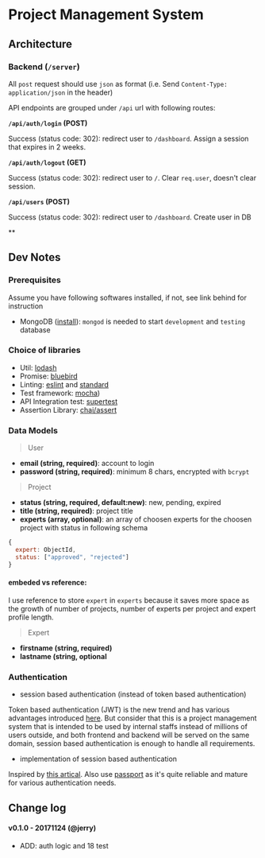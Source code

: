 # Project Management System

## Architecture

### Backend (`/server`)

All `post` request should use `json` as format (i.e. Send `Content-Type: application/json` in the header)

API endpoints are grouped under `/api` url with following routes:

**`/api/auth/login` (POST)**

Success (status code: 302): redirect user to `/dashboard`. Assign a session that expires in 2 weeks.

**`/api/auth/logout` (GET)**

Success (status code: 302): redirect user to `/`. Clear `req.user`, doesn't clear session.

**`/api/users` (POST)**

Success (status code: 302): redirect user to `/dashboard`. Create user in DB

**
## Dev Notes

### Prerequisites

Assume you have following softwares installed, if not, see link behind for instruction

- MongoDB ([install](https://docs.mongodb.com/manual/administration/install-community/)): `mongod` is needed to start `development` and `testing` database

### Choice of libraries

- Util: [lodash](https://lodash.com/docs/4.17.4)
- Promise: [bluebird](http://bluebirdjs.com/docs/getting-started.html)
- Linting: [eslint](https://eslint.org/) and [standard](https://github.com/standard/standard)
- Test framework: [mocha](https://mochajs.org/))
- API Integration test: [supertest](https://github.com/visionmedia/supertest)
- Assertion Library: [chai/assert](http://chaijs.com/api/assert/)

### Data Models

> User

- **email (string, required)**: account to login
- **password (string, required)**: minimum 8 chars, encrypted with `bcrypt`

> Project

- **status (string, required, default:new)**: new, pending, expired
- **title (string, required)**: project title
- **experts (array, optional)**: an array of choosen experts for the choosen project with status in following schema

``` javascript
{
  expert: ObjectId,
  status: ["approved", "rejected"]
}
```

#### embeded vs reference:

I use reference to store `expert` in `experts` because it saves more space as the growth of number of projects,
number of experts per project and expert profile length.

> Expert

- **firstname (string, required)**
- **lastname (string, optional**

### Authentication

- session based authentication (instead of token based authentication)

Token based authentication (JWT) is the new trend and has various advantages introduced
[here](https://auth0.com/blog/cookies-vs-tokens-definitive-guide/). But consider
that this is a project management system that is intended to be used by internal
staffs instead of millions of users outside, and both frontend and backend will
be served on the same domain, session based authentication is enough to handle
all requirements.

- implementation of session based authentication

Inspired by [this artical](https://medium.com/of-all-things-tech-progress/starting-with-authentication-a-tutorial-with-node-js-and-mongodb-25d524ca0359).
Also use [passport](http://www.passportjs.org/docs/) as it's quite reliable and mature for
various authentication needs.

## Change log

#### v0.1.0 - 20171124 (@jerry)
* ADD: auth logic and 18 test
